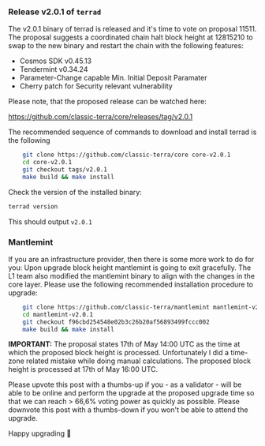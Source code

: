 ### Release v2.0.1 of `terrad`

The v2.0.1 binary of terrad is released and it's time to vote on proposal 11511. The proposal suggests a coordinated chain halt block height at 12815210 to swap to the new binary and restart the chain with the following features:

- Cosmos SDK v0.45.13
- Tendermint v0.34.24
- Parameter-Change capable Min. Initial Deposit Paramater
- Cherry patch for Security relevant vulnerability

Please note, that the proposed release can be watched here:

https://github.com/classic-terra/core/releases/tag/v2.0.1

The recommended sequence of commands to download and install terrad is the following

```bash
    git clone https://github.com/classic-terra/core core-v2.0.1
    cd core-v2.0.1
    git checkout tags/v2.0.1
    make build && make install
```

Check the version of the installed binary:

```bash
terrad version
```

This should output `v2.0.1`

### Mantlemint

If you are an infrastructure provider, then there is some more work to do for you: Upon upgrade block height mantlemint is going to exit gracefully. The L1 team also modified the mantlemint binary to align with the changes in the core layer. Please use the following recommended installation procedure to upgrade:

```bash
    git clone https://github.com/classic-terra/mantlemint mantlemint-v2.0.1
    cd mantlemint-v2.0.1
    git checkout f96cbd254548e02b3c26b20af56893499fccc002
    make build && make install
```

**IMPORTANT:** The proposal states 17th of May 14:00 UTC as the time at which the proposed block height is processed. Unfortunately I did a time-zone related mistake while doing manual calculations. The proposed block height is processed at 17th of May 16:00 UTC.

Please upvote this post with a thumbs-up if you - as a validator - will be able to be online and perform the upgrade at the proposed upgrade time so that we can reach > 66,6% voting power as quickly as possible. Please downvote this post with a thumbs-down if you won't be able to attend the upgrade.

Happy upgrading 🙂
